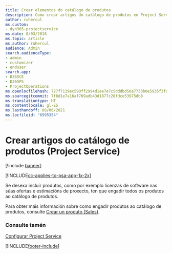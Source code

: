 ```yaml
---
title: Crear elementos do catálogo de produtos
description: Como crear artigos do catálogo de produtos en Project Service
author: ruhercul
ms.custom:
- dyn365-projectservice
ms.date: 8/03/2018
ms.topic: article
ms.author: ruhercul
audience: Admin
search.audienceType:
- admin
- customizer
- enduser
search.app:
- D365CE
- D365PS
- ProjectOperations
ms.openlocfilehash: 727f7139ec590ff2994d1ae7e7c5dddbd50a7733b0e5935f3fd6bdefde713713
ms.sourcegitcommit: 7f8d1e7a16af769adb43d1877c28fdce53975db8
ms.translationtype: HT
ms.contentlocale: gl-ES
ms.lasthandoff: 08/06/2021
ms.locfileid: "6995354"
---
```

# <a name="create-product-catalog-items-project-service"></a>Crear artigos do catálogo de produtos (Project Service)

[!include [banner](../includes/psa-now-project-operations.md)]

[!INCLUDE[cc-applies-to-psa-app-1x-2x](../includes/cc-applies-to-psa-app-1x-2x.md)]

Se desexa incluír produtos, como por exemplo licenzas de software nas súas ofertas e estimacións de proxecto, ten que engadir todos os produtos ao catálogo de produtos.  
  
 Para obter máis información sobre como engadir produtos ao catálogo de produtos, consulte [Crear un produto (Sales)](/dynamics365/sales-enterprise/create-product-sales).  
  
### <a name="see-also"></a>Consulte tamén  
 [Configurar Project Service](../psa/configure.md)


[!INCLUDE[footer-include](../includes/footer-banner.md)]